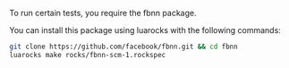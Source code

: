 To run certain tests, you require the fbnn package.

You can install this package using luarocks with the following commands:
```bash
git clone https://github.com/facebook/fbnn.git && cd fbnn
luarocks make rocks/fbnn-scm-1.rockspec
```
